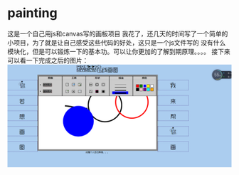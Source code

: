 # painting
这是一个自己用js和canvas写的画板项目
我花了，还几天的时间写了一个简单的小项目，为了就是让自己感受这些代码的好处，这只是一个js文件写的
没有什么模块化，但是可以锻炼一下的基本功。可以让你更加的了解到期原理。。。。
接下来可以看一下完成之后的图片：
![image](https://github.com/Siyunlongshuai/image/blob/master/%E5%9B%BE%E7%89%87/painting.png)
